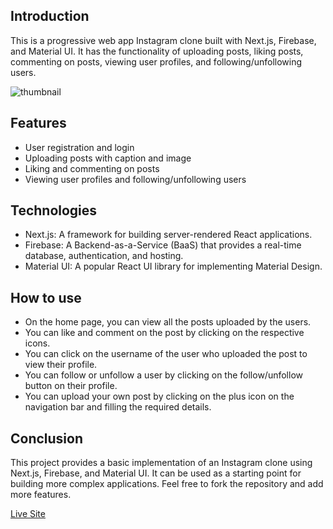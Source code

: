 ## Introduction

This is a progressive web app Instagram clone built with Next.js, Firebase, and Material UI. It has the functionality of uploading posts, liking posts, commenting on posts, viewing user profiles, and following/unfollowing users.


![thumbnail](blob:https://vercel.com/4dbb864d-c58f-4057-a21b-8573149a9420)


## Features

- User registration and login
- Uploading posts with caption and image
- Liking and commenting on posts
- Viewing user profiles and following/unfollowing users

## Technologies

- Next.js: A framework for building server-rendered React applications.
- Firebase: A Backend-as-a-Service (BaaS) that provides a real-time database, authentication, and hosting.
- Material UI: A popular React UI library for implementing Material Design.

## How to use

- On the home page, you can view all the posts uploaded by the users.
- You can like and comment on the post by clicking on the respective icons.
- You can click on the username of the user who uploaded the post to view their profile.
- You can follow or unfollow a user by clicking on the follow/unfollow button on their profile.
- You can upload your own post by clicking on the plus icon on the navigation bar and filling the required details.

## Conclusion

This project provides a basic implementation of an Instagram clone using Next.js, Firebase, and Material UI. It can be used as a starting point for building more complex applications. Feel free to fork the repository and add more features.

[Live Site](https://instagram-clone-firebase-fztr5f0m0-devil5614737.vercel.app/)
